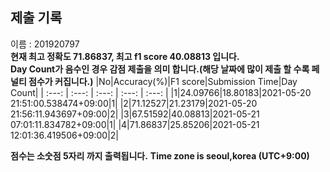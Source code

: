 


  
## 제출 기록  
이름 : 201920797  
**현재 최고 정확도 71.86837, 최고 f1 score 40.08813 입니다.**  
**Day Count가 음수인 경우 감점 제출을 의미 합니다.(해당 날짜에 많이 제출 할 수록 페널티 점수가 커집니다.)**
|No|Accuracy(%)|F1 score|Submission Time|Day Count|
| :---: | :---: | :---: | :---: | :---: |
|1|24.09766|18.80183|2021-05-20 21:51:00.538474+09:00|1|
|2|71.12527|21.23179|2021-05-20 21:56:11.943697+09:00|2|
|3|67.51592|40.08813|2021-05-21 07:01:11.834782+09:00|1|
|4|71.86837|25.85206|2021-05-21 12:01:36.419506+09:00|2|


**점수는 소숫점 5자리 까지 출력됩니다.**
**Time zone is seoul,korea (UTC+9:00)**
